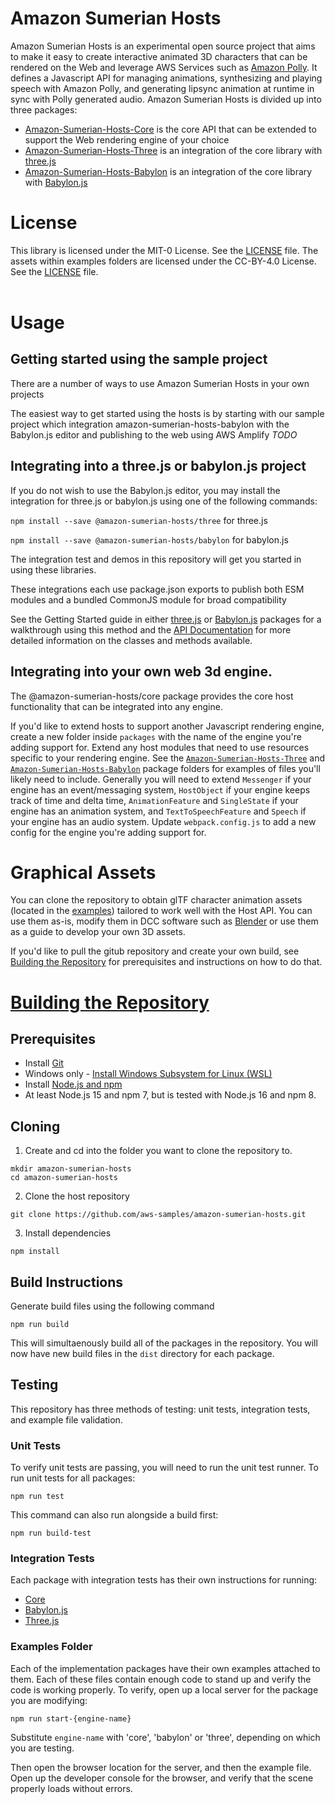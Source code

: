 # Amazon Sumerian Hosts

Amazon Sumerian Hosts is an experimental open source project that aims to make it easy to create interactive animated 3D characters that can be rendered on the Web and leverage AWS Services such as [Amazon Polly](https://aws.amazon.com/polly/). 
It defines a Javascript API for managing animations, synthesizing and playing speech with Amazon Polly, and generating lipsync animation at runtime in sync with Polly generated audio. Amazon Sumerian Hosts is divided up into three packages:
* [Amazon-Sumerian-Hosts-Core](packages/amazon-sumerian-hosts-core) is the core API that can be extended to support the Web rendering engine of your choice
* [Amazon-Sumerian-Hosts-Three](packages/amazon-sumerian-hosts-three) is an integration of the core library with [three.js](https://threejs.org/)
* [Amazon-Sumerian-Hosts-Babylon](packages/amazon-sumerian-hosts-babylon) is an integration of the core library with [Babylon.js](https://www.babylonjs.com/)


# License

This library is  licensed under the MIT-0 License. See the [LICENSE](LICENSE) file. The assets within examples folders are licensed under the CC-BY-4.0 License. See the [LICENSE](packages/amazon-sumerian-hosts-babylon/examples/assets/LICENSE) file.
<br/><br/>

# Usage

## Getting started using the sample project

There are a number of ways to use Amazon Sumerian Hosts in your own projects

The easiest way to get started using the hosts is by starting with our sample project which integration amazon-sumerian-hosts-babylon with the Babylon.js editor and publishing to the web using AWS Amplify *TODO*


## Integrating into a three.js or babylon.js project

If you do not wish to use the Babylon.js editor, you may install the integration for three.js or babylon.js using one of the following commands:

`npm install --save @amazon-sumerian-hosts/three` for three.js

`npm install --save @amazon-sumerian-hosts/babylon` for babylon.js

The integration test and demos in this repository will get you started in using these libraries.

These integrations each use package.json exports to publish both ESM modules and a bundled CommonJS module for broad compatibility

See the Getting Started guide in either [three.js](packages/amazon-sumerian-hosts-three/README.md#getting-started) or [Babylon.js](packages/amazon-sumerian-hosts-babylon/README.md#getting-started) packages for a walkthrough using this method and the [API Documentation](https://aws-samples.github.io/amazon-sumerian-hosts/) for more detailed information on the classes and methods available. 


## Integrating into your own web 3d engine.

The @amazon-sumerian-hosts/core package provides the core host functionality that can be integrated into any engine.

If you'd like to extend hosts to support another Javascript rendering engine, create a new folder inside `packages` with the name of the engine you're adding support for. 
Extend any host modules that need to use resources specific to your rendering engine. See the [`Amazon-Sumerian-Hosts-Three`](packages/amazon-sumerian-hosts-three/src/three.js/) and [`Amazon-Sumerian-Hosts-Babylon`](packages/amazon-sumerian-hosts-babylon/src/Babylon.js/) package folders for examples of files you'll likely need to include. Generally you will need to extend `Messenger` if your engine has an event/messaging system, `HostObject` if your engine keeps track of time and delta time, `AnimationFeature` and `SingleState` if your engine has an animation system, and `TextToSpeechFeature` and `Speech` if your engine has an audio system. Update `webpack.config.js` to add a new config for the engine you're adding support for.

# Graphical Assets

You can clone the repository to obtain glTF character animation assets (located in the [examples](packages/amazon-sumerian-hosts-babylon/examples/assets/glTF/)) tailored to work well with the Host API. You can use them as-is, modify them in DCC software such as [Blender](https://www.blender.org/) or use them as a guide to develop your own 3D assets.


If you'd like to pull the gitub repository and create your own build, see [Building the Repository](#Building-the-Repository) for prerequisites and instructions on how to do that.


# [Building the Repository](#Building-the-Repository)

## Prerequisites  

- Install [Git](https://git-scm.com/book/en/v2/Getting-Started-Installing-Git)
- Windows only - [Install Windows Subsystem for Linux (WSL)](https://docs.microsoft.com/en-us/windows/wsl/install-win10)
- Install [Node.js and npm](https://docs.npmjs.com/downloading-and-installing-node-js-and-npm)
 - At least Node.js 15 and npm 7, but is tested with Node.js 16 and npm 8. 


## Cloning

1. Create and cd into the folder you want to clone the repository to.
```
mkdir amazon-sumerian-hosts
cd amazon-sumerian-hosts
```

2. Clone the host repository  
```
git clone https://github.com/aws-samples/amazon-sumerian-hosts.git
```

3. Install dependencies
```
npm install
```

## Build Instructions
Generate build files using the following command
```
npm run build
```
This will simultaenously build all of the packages in the repository. You will now have new build files in the `dist` directory for each package. 

## Testing
This repository has three methods of testing: unit tests, integration tests, and example file validation.

### Unit Tests
To verify unit tests are passing, you will need to run the unit test runner. To run unit tests for all packages:
```
npm run test
```

This command can also run alongside a build first:
```
npm run build-test
```

### Integration Tests
Each package with integration tests has their own instructions for running:
- [Core](packages/amazon-sumerian-hosts-core/test/integration_test/README.md)
- [Babylon.js](packages/amazon-sumerian-hosts-babylon/test/integration_test/README.md)
- [Three.js](packages/amazon-sumerian-hosts-three/test/integration_test/README.md)

### Examples Folder
Each of the implementation packages have their own examples attached to them. Each of these files contain enough code to stand up and verify the code is working properly. To verify, open up a local server for the package you are modifying:
```
npm run start-{engine-name}
```
Substitute `engine-name` with 'core', 'babylon' or 'three', depending on which you are testing.


Then open the browser location for the server, and then the example file. Open up the developer console for the browser, and verify that the scene properly loads without errors. 
